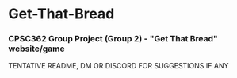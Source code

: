 # Get-That-Bread
### CPSC362 Group Project (Group 2) - "Get That Bread" website/game
TENTATIVE README, DM OR DISCORD FOR SUGGESTIONS IF ANY
